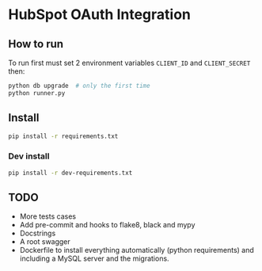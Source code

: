 # HubSpot OAuth Integration

## How to run

To run first must set 2 environment variables `CLIENT_ID` and `CLIENT_SECRET`
then:

```bash
python db upgrade  # only the first time
python runner.py
```

## Install

```bash
pip install -r requirements.txt
```

### Dev install

```bash
pip install -r dev-requirements.txt
```

## TODO

- More tests cases
- Add pre-commit and hooks to flake8, black and mypy
- Docstrings
- A root swagger
- Dockerfile to install everything automatically (python requirements) and including a MySQL server and the migrations.
